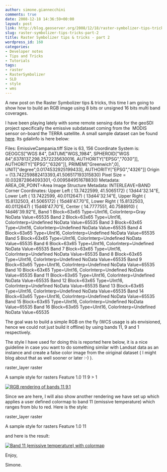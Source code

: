 ```yaml
---
author: simone.giannecchini
comments: true
date: 2008-12-18 14:36:59+00:00
layout: post
link: http://blog.geoserver.org/2008/12/18/raster-symbolizer-tips-tricks-part-2/
slug: raster-symbolizer-tips-tricks-part-2
title: Raster Symbolizer tips & tricks - part 2
wordpress_id: 160
categories:
- Developer notes
- Tips and Tricks
- Tutorials
tags:
- raster
- RasterSymbolizer
- SLD
- style
- wms
---
```


A new post on the Raster Symbolizer tips & tricks, this time I am going to show how to build an RGB image using 8 bits or unsigned 16 bits multi band coverages.

I have been playing lately with some remote sensing data for the geoSDI project specifically the emissive subdataset coming from the  MODIS sensor on-board the TERRA satellite. A small sample dataset can be found [here](http://geosdi.nsdi.it/geotif_16Band/EmissiveCampania.tif). Its gdalinfo is here below:

Files: EmissiveCampania.tiff
Size is 63, 156
Coordinate System is:
GEOGCS["WGS 84",
DATUM["WGS_1984",
SPHEROID["WGS 84",6378137,298.2572235630016,
AUTHORITY["EPSG","7030"]],
AUTHORITY["EPSG","6326"]],
PRIMEM["Greenwich",0],
UNIT["degree",0.0174532925199433],
AUTHORITY["EPSG","4326"]]
Origin = (13.742259882413393,41.506517193315830)
Pixel Size = (0.032872864093301,-0.009584951678830)
Metadata:
AREA_OR_POINT=Area
Image Structure Metadata:
INTERLEAVE=BAND
Corner Coordinates:
Upper Left  (  13.7422599,  41.5065172) ( 13d44'32.14"E,
Lower Left  (  13.7422599,  40.0112647) ( 13d44'32.14"E,
Upper Right (  15.8132503,  41.5065172) ( 15d48'47.70"E,
Lower Right (  15.8132503,  40.0112647) ( 15d48'47.70"E,
Center      (  14.7777551,  40.7588910) ( 14d46'39.92"E,
Band 1 Block=63x65 Type=UInt16, ColorInterp=Gray
NoData Value=65535
Band 2 Block=63x65 Type=UInt16, ColorInterp=Undefined
NoData Value=65535
Band 3 Block=63x65 Type=UInt16, ColorInterp=Undefined
NoData Value=65535
Band 4 Block=63x65 Type=UInt16, ColorInterp=Undefined
NoData Value=65535
Band 5 Block=63x65 Type=UInt16, ColorInterp=Undefined
NoData Value=65535
Band 6 Block=63x65 Type=UInt16, ColorInterp=Undefined
NoData Value=65535
Band 7 Block=63x65 Type=UInt16, ColorInterp=Undefined
NoData Value=65535
Band 8 Block=63x65 Type=UInt16, ColorInterp=Undefined
NoData Value=65535
Band 9 Block=63x65 Type=UInt16, ColorInterp=Undefined
NoData Value=65535
Band 10 Block=63x65 Type=UInt16, ColorInterp=Undefined
NoData Value=65535
Band 11 Block=63x65 Type=UInt16, ColorInterp=Undefined
NoData Value=65535
Band 12 Block=63x65 Type=UInt16, ColorInterp=Undefined
NoData Value=65535
Band 13 Block=63x65 Type=UInt16, ColorInterp=Undefined
NoData Value=65535
Band 14 Block=63x65 Type=UInt16, ColorInterp=Undefined
NoData Value=65535
Band 15 Block=63x65 Type=UInt16, ColorInterp=Undefined
NoData Value=65535
Band 16 Block=63x65 Type=UInt16, ColorInterp=Undefined
NoData Value=65535

The goal was to build a simple RGB on the fly (WCS usage is als envisioned, hence we could not just build it offline) by using bands 11, 9 and 1 respectively.

The style I have used for doing this is reported here below, it is a nice guideline in case you want to do something similar with Landsat data as an instance and create a false color image from the oiriginal dataset ( I might blog about that as well sooner or later :-) ).

<?xml version="1.0" encoding="UTF-8"?>
<StyledLayerDescriptor
xmlns="http://www.opengis.net/sld"
xmlns:ogc="http://www.opengis.net/ogc"
xmlns:xlink="http://www.w3.org/1999/xlink"
xmlns:xsi="http://www.w3.org/2001/XMLSchema-instance"
xsi:schemaLocation="http://www.opengis.net/sld http://schemas.opengis.net/sld/1.0.0/StyledLayerDescriptor.xsd" version="1.0.0">
<UserLayer>
<Name>raster_layer</Name>
<LayerFeatureConstraints>
<FeatureTypeConstraint/>
</LayerFeatureConstraints>
<UserStyle>
<Name>raster</Name>
<Title>A boring default style</Title>
<Abstract>A sample style for rasters</Abstract>
<FeatureTypeStyle>
<FeatureTypeName>Feature</FeatureTypeName>
<Rule>
<RasterSymbolizer>
<Opacity>1.0</Opacity>
<ChannelSelection>
<RedChannel>
<SourceChannelName>11</SourceChannelName>
</RedChannel>
<GreenChannel>
<SourceChannelName>9</SourceChannelName> >
</GreenChannel>
<BlueChannel>
<SourceChannelName>1</SourceChannelName>
</BlueChannel>
</ChannelSelection>
</RasterSymbolizer>
</Rule>
</FeatureTypeStyle>
</UserStyle>
</UserLayer>
</StyledLayerDescriptor>

[![RGB rendering of bands 11,9,1](http://blog.geoserver.org/wp-content/uploads/wms1.jpeg)](http://blog.geoserver.org/wp-content/uploads/wms1.jpeg)

Since we are here, I will also show another rendering we have set up which applies a user defined colormap to band 11 (emissive temperature) which ranges from blu to red. Here is the style:

<?xml version="1.0" encoding="UTF-8"?>
<StyledLayerDescriptor
xmlns="http://www.opengis.net/sld"
xmlns:ogc="http://www.opengis.net/ogc"
xmlns:xlink="http://www.w3.org/1999/xlink"
xmlns:xsi="http://www.w3.org/2001/XMLSchema-instance"
xsi:schemaLocation="http://www.opengis.net/sld http://schemas.opengis.net/sld/1.0.0/StyledLayerDescriptor.xsd" version="1.0.0">
<UserLayer>
<Name>raster_layer</Name>
<LayerFeatureConstraints>
<FeatureTypeConstraint/>
</LayerFeatureConstraints>
<UserStyle>
<Name>raster</Name>
<Title>A boring default style</Title>
<Abstract>A sample style for rasters</Abstract>
<FeatureTypeStyle>
<FeatureTypeName>Feature</FeatureTypeName>
<Rule>
<RasterSymbolizer>
<Opacity>1.0</Opacity>
<ChannelSelection>
<GrayChannel>
<SourceChannelName>11</SourceChannelName>
</GrayChannel>
</ChannelSelection>
<ColorMap extended="true">
<ColorMapEntry color="#0000ff" quantity="3189.0"/>
<ColorMapEntry color="#009933" quantity="6000.0"/>
<ColorMapEntry color="#ff9900" quantity="9000.0" />
<ColorMapEntry color="#ff0000" quantity="14265.0"/>
</ColorMap>
</RasterSymbolizer>
</Rule>
</FeatureTypeStyle>
</UserStyle>
</UserLayer>
</StyledLayerDescriptor>

and here is the result:

[![Band 11 (emissive temperature) with colormap](/img/uploads/wms11-300x265.jpg)](http://blog.geoserver.org/wp-content/uploads/wms11.jpeg)

Enjoy,

Simone.

